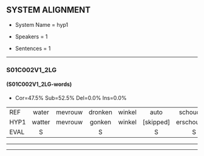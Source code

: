 
## SYSTEM ALIGNMENT

- System Name = hyp1

- Speakers = 1

- Sentences = 1

---

### S01C002V1_2LG

#### (S01C002V1_2LG-words)

- Cor=47.5%	Sub=52.5%	Del=0.0%	Ins=0.0%

|  |  |  |  |  |  |  |  |  |  |  |  |  |  |  |  |  |  |  |  |  |  |  |  |  |  |  |  |  |  |  |  |  |  |  |  |  |  |  |  |  |
|:--- |:---:|:---:|:---:|:---:|:---:|:---:|:---:|:---:|:---:|:---:|:---:|:---:|:---:|:---:|:---:|:---:|:---:|:---:|:---:|:---:|:---:|:---:|:---:|:---:|:---:|:---:|:---:|:---:|:---:|:---:|:---:|:---:|:---:|:---:|:---:|:---:|:---:|:---:|:---:|:---:|
| REF | water | mevrouw | dronken | winkel | auto | schouders | verhaal | koning | moeilijk | speelplaats | drinken | hoofdpijn | regen | vliegtuig | stoppen | opnieuw | gooien | sneeuwen | moeder | liedje | potlood | fietsbel | vinger | dichtbij | meisje | chauffeur | muziek | waarom | scheuren | lawaai | zwemmen | vuurwerk | appel | cola | kussen | eerste | circus | kleuren | voetbal | vlinder |
| HYP1 | watter | mevrouw | gonken | winkel | [skipped] | erschouders | verhaal | koning | o | speelplaats | drinken | [skipped] | gigen | vliegtuig | stoppen | opnieuw | goeien | sneeuwen | moeder | [skipped] | pooloot | potloot | fiets | dichtbij | [skipped] | erganfer | muziek | waarom | suven | lawai | jammen | vuurwerk | appel | sola | kichen | eerste | [skipped] | kleuren | voetbal | vlendur |
| EVAL | S |  | S |  | S | S |  |  | S |  |  | S | S |  |  |  | S |  |  | S | S | S | S |  | S | S |  |  | S | S | S |  |  | S | S |  | S |  |  | S |
---

---
